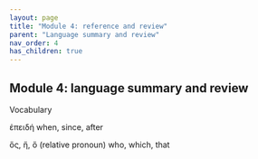 ```yaml
---
layout: page
title: "Module 4: reference and review"
parent: "Language summary and review"
nav_order: 4
has_children: true
---
```




## Module 4: language summary and review

Vocabulary

ἐπειδή when, since, after

ὅς, ἥ, ὅ  (relative pronoun) who, which, that
